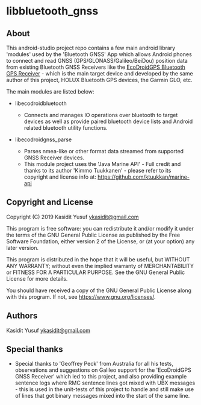 libbluetooth_gnss
=================


About
-----

This android-studio project repo contains a few main android library 'modules' used by the 'Bluetooth GNSS' App which allows Android phones to connect and read GNSS (GPS/GLONASS/Galileo/BeiDou) position data from existing Bluetooth GNSS Receivers like the [EcoDroidGPS Bluetooth GPS Receiver](https://www.clearevo.com/ecodroidgps) - which is the main target device and developed by the same author of this project, HOLUX Bluetooth GPS devices, the Garmin GLO, etc.

The main modules are listed below:

- libecodroidbluetooth
  - Connects and manages IO operations over bluetooth to target devices as well as provide paired bluetooth device lists and Android related bluetooth utility functions.

- libecodroidgnss_parse
  - Parses nmea-like or other format data streamed from supported GNSS Receiver devices.
  - This module project uses the 'Java Marine API' - Full credit and thanks to its author 'Kimmo Tuukkanen' - please refer to its copyright and license info at: https://github.com/ktuukkan/marine-api


Copyright and License
---------------------

Copyright (C) 2019  Kasidit Yusuf <ykasidit@gmail.com>

This program is free software: you can redistribute it and/or modify
it under the terms of the GNU General Public License as published by
the Free Software Foundation, either version 2 of the License, or
(at your option) any later version.

This program is distributed in the hope that it will be useful,
but WITHOUT ANY WARRANTY; without even the implied warranty of
MERCHANTABILITY or FITNESS FOR A PARTICULAR PURPOSE.  See the
GNU General Public License for more details.

You should have received a copy of the GNU General Public License
along with this program.  If not, see <https://www.gnu.org/licenses/>.


Authors
-------

Kasidit Yusuf <ykasidit@gmail.com>


Special thanks
--------------

- Special thanks to 'Geoffrey Peck' from Australia for all his tests, observations and suggestions on Galileo support for the 'EcoDroidGPS GNSS Receiver' which led to this project, and also providing example sentence logs where RMC sentence lines got mixed with UBX messages - this is used in the unit-tests of this project to handle and still make use of lines that got binary messages mixed into the start of the same line.